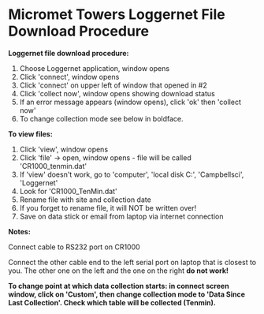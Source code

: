 # **Micromet Towers Loggernet File Download Procedure**

**Loggernet file download procedure:**

1. Choose Loggernet application, window opens
2. Click 'connect', window opens
3. Click 'connect' on upper left of window that opened in #2
4. Click 'collect now', window opens showing download status
5. If an error message appears (window opens), click 'ok' then 'collect now'
6. To change collection mode see below in boldface.


**To view files:**

1. Click 'view', window opens
2. Click 'file' &rarr; open, window opens - file will be called 'CR1000_tenmin.dat'
3. If 'view' doesn't work, go to 'computer', 'local disk C:', 'Campbellsci', 'Loggernet'
4. Look for 'CR1000_TenMin.dat'
5. Rename file with site and collection date
6. If you forget to rename file, it will NOT be written over!
7. Save on data stick or email from laptop via internet connection

**Notes:**

Connect cable to RS232 port on CR1000

Connect the other cable end to the left serial port on laptop that is closest to you. The other one on the left and the one on the right **do not work!**

**To change point at which data collection starts: in connect screen window, click on 'Custom', then change collection mode to 'Data Since Last Collection'. Check which table will be collected (Tenmin).**